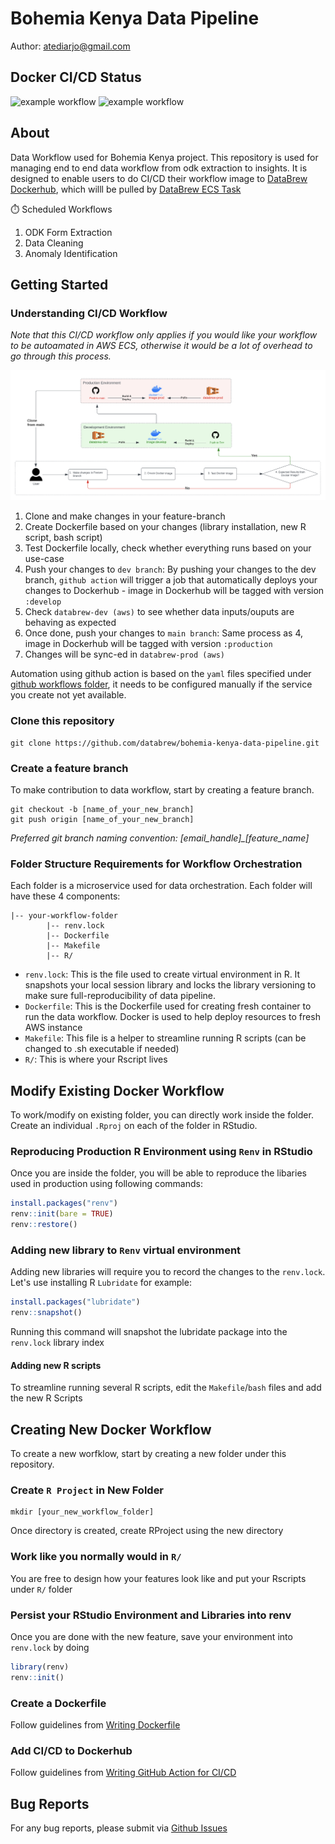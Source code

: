 # Bohemia Kenya Data Pipeline
Author: atediarjo@gmail.com

## Docker CI/CD Status
![example workflow](https://github.com/databrew/bohemia-kenya-data-pipeline/actions/workflows/dockerhub-ci-odk-form-extraction.yaml/badge.svg)
![example workflow](https://github.com/databrew/bohemia-kenya-data-pipeline/actions/workflows/dockerhub-ci-anomaly-detection.yaml/badge.svg)

## About
Data Workflow used for Bohemia Kenya project. This repository is used for managing end to end data workflow from odk extraction to insights. It is designed to enable users to do CI/CD their workflow image to [DataBrew Dockerhub](https://hub.docker.com/search?q=databrewllc), which willl be pulled by [DataBrew ECS Task](https://github.com/databrew/ecs-data-workflow/tree/main)

:stopwatch: Scheduled Workflows 
1. ODK Form Extraction
2. Data Cleaning
3. Anomaly Identification

## Getting Started
### Understanding CI/CD Workflow
*Note that this CI/CD workflow only applies if you would like your workflow to be autoamated in AWS ECS, otherwise it would be a lot of overhead to go through this process.* 

![Image](images/gitflow.jpeg)
1. Clone and make changes in your feature-branch
2. Create Dockerfile based on your changes (library installation, new R script, bash script)
3. Test Dockerfile locally, check whether everything runs based on your use-case
4. Push your changes to `dev branch`: By pushing your changes to the dev branch, `github action` will trigger a job that automatically deploys your changes to Dockerhub - image in Dockerhub will be tagged with version `:develop`
5. Check `databrew-dev (aws)` to see whether data inputs/ouputs are behaving as expected
6. Once done, push your changes to `main branch`: Same process as 4, image in Dockerhub will be tagged with version `:production`
7. Changes will be sync-ed in `databrew-prod (aws)`

Automation using github action is based on the `yaml` files specified under [github workflows folder](.github/workflows), it needs to be configured manually if the service you create not yet available.


### Clone this repository
```
git clone https://github.com/databrew/bohemia-kenya-data-pipeline.git
```
### Create a feature branch
To make contribution to data workflow, start by creating a feature branch. 
```
git checkout -b [name_of_your_new_branch]
git push origin [name_of_your_new_branch]
```
*Preferred git branch naming convention: [email_handle]_[feature_name]*

### Folder Structure Requirements for Workflow Orchestration
Each folder is a microservice used for data orchestration. Each folder will have these 4 components:
```
|-- your-workflow-folder
        |-- renv.lock
        |-- Dockerfile
        |-- Makefile
        |-- R/
```
- `renv.lock`: This is the file used to create virtual environment in R. It snapshots your local session library and locks the library versioning to make sure full-reproducibility of data pipeline.
- `Dockerfile`: This is the Dockerfile used for creating fresh container to run the data workflow. Docker is used to help deploy resources to fresh AWS instance
- `Makefile`: This file is a helper to streamline running R scripts (can be changed to .sh executable if needed)
- `R/`: This is where your Rscript lives

## Modify Existing Docker Workflow

To work/modify on existing folder, you can directly work inside the folder. Create an individual `.Rproj` on each of the folder in RStudio. 

### Reproducing Production R Environment using `Renv` in RStudio
Once you are inside the folder, you will be able to reproduce the libaries used in production using following commands:

```R
install.packages("renv")
renv::init(bare = TRUE)
renv::restore()
```

### Adding new library to `Renv` virtual environment
Adding new libraries will require you to record the changes to the `renv.lock`. Let's use installing R `Lubridate` for example:

```R
install.packages("lubridate")
renv::snapshot()
```

Running this command will snapshot the lubridate package into the `renv.lock` library index

#### Adding new R scripts
To streamline running several R scripts, edit the `Makefile`/`bash` files and add the new R Scripts

## Creating New Docker Workflow
To create a new worfklow, start by creating a new folder under this repository.

### Create `R Project` in New Folder
```
mkdir [your_new_workflow_folder]
```
Once directory is created, create RProject using the new directory

### Work like you normally would in `R/`
You are free to design how your features look like and put your Rscripts under `R/` folder
### Persist your RStudio Environment and Libraries into renv
Once you are done with the new feature, save your environment into `renv.lock` by doing
```R
library(renv)
renv::init()
```

### Create a Dockerfile
Follow guidelines from [Writing Dockerfile](docs/writing_dockerfile_guideline.md)

### Add CI/CD to Dockerhub
Follow guidelines from [Writing GitHub Action for CI/CD](docs/writing_gh_actions_guideline.md)


## Bug Reports
For any bug reports, please submit via [Github Issues](https://github.com/databrew/bohemia-kenya-data-pipeline/issues)

